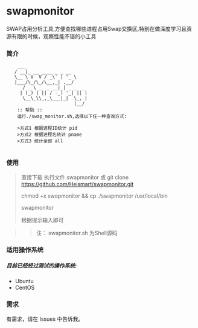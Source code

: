 # swapmonitor
SWAP占用分析工具,方便查找哪些进程占用Swap交换区,特别在做深度学习且资源有限的时候，观察性能不错的小工具

### 简介
````
    ___                       
   / __|_ __ ____ _ _ __      
   \__ \ V  V / _\` | '_ \     
   |___/\_/\_/\__,_| .__/     
      / _ \ _  _ __|_| _ _  _ 
     | (_) | || / -_) '_| || |
      \__\_\\_,_\___|_|  \_, |
                         |__/ 
    :: 帮助 ::
    运行./swap_monitor.sh,选择以下任一种查询方式:
    
    >方式1 根据进程ID统计 pid
    >方式2 根据进程名统计 pname
    >方式3 统计全部 all
    
````
### 使用
> 直接下载 执行文件 swapmonitor 或 git clone https://github.com/Heismart/swapmonitor.git
> 
> chmod +x swapmonitor && cp ./swapmonitor /usr/local/bin
> 
> swapmonitor
> 
> 根据提示输入即可

>> 注： swapmonitor.sh 为Shell源码

### 适用操作系统

##### 目前已经经过测试的操作系统:
- Ubuntu
- CentOS

### 需求
有需求，请在 Issues 中告诉我。
